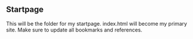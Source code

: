 ## Startpage
This will be the folder for my startpage. index.html will become my primary site.
Make sure to update all bookmarks and references. 
